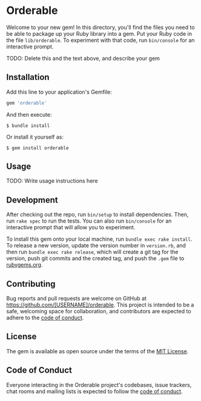 # Orderable

Welcome to your new gem! In this directory, you'll find the files you need to be able to package up your Ruby library into a gem. Put your Ruby code in the file `lib/orderable`. To experiment with that code, run `bin/console` for an interactive prompt.

TODO: Delete this and the text above, and describe your gem

## Installation

Add this line to your application's Gemfile:

```ruby
gem 'orderable'
```

And then execute:

    $ bundle install

Or install it yourself as:

    $ gem install orderable

## Usage

TODO: Write usage instructions here

## Development

After checking out the repo, run `bin/setup` to install dependencies. Then, run `rake spec` to run the tests. You can also run `bin/console` for an interactive prompt that will allow you to experiment.

To install this gem onto your local machine, run `bundle exec rake install`. To release a new version, update the version number in `version.rb`, and then run `bundle exec rake release`, which will create a git tag for the version, push git commits and the created tag, and push the `.gem` file to [rubygems.org](https://rubygems.org).

## Contributing

Bug reports and pull requests are welcome on GitHub at https://github.com/[USERNAME]/orderable. This project is intended to be a safe, welcoming space for collaboration, and contributors are expected to adhere to the [code of conduct](https://github.com/[USERNAME]/orderable/blob/master/CODE_OF_CONDUCT.md).

## License

The gem is available as open source under the terms of the [MIT License](https://opensource.org/licenses/MIT).

## Code of Conduct

Everyone interacting in the Orderable project's codebases, issue trackers, chat rooms and mailing lists is expected to follow the [code of conduct](https://github.com/[USERNAME]/orderable/blob/master/CODE_OF_CONDUCT.md).
